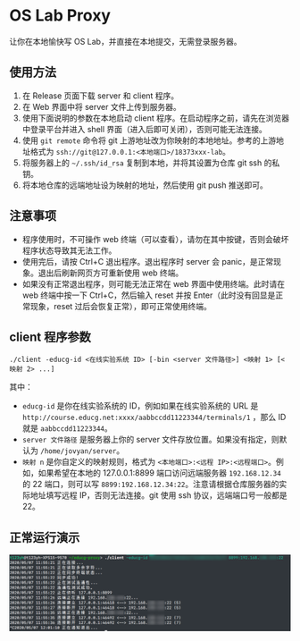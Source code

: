 # OS Lab Proxy 
让你在本地愉快写 OS Lab，并直接在本地提交，无需登录服务器。

## 使用方法
1. 在 Release 页面下载 server 和 client 程序。
2. 在 Web 界面中将 server 文件上传到服务器。
3. 使用下面说明的参数在本地启动 client 程序。在启动程序之前，请先在浏览器中登录平台并进入 shell 界面（进入后即可关闭），否则可能无法连接。
4. 使用 `git remote` 命令将 git 上游地址改为你映射的本地地址。参考的上游地址格式为 `ssh://git@127.0.0.1:<本地端口>/18373xxx-lab`。
5. 将服务器上的 `~/.ssh/id_rsa` 复制到本地，并将其设置为仓库 git ssh 的私钥。
6. 将本地仓库的远端地址设为映射的地址，然后使用 git push 推送即可。

## 注意事项

* 程序使用时，不可操作 web 终端（可以查看），请勿在其中按键，否则会破坏程序状态导致其无法工作。
* 使用完后，请按 Ctrl+C 退出程序。退出程序时 server 会 panic，是正常现象。退出后刷新网页方可重新使用 web 终端。
* 如果没有正常退出程序，则可能无法正常在 web 界面中使用终端。此时请在 web 终端中按一下 Ctrl+C，然后输入 reset 并按 Enter（此时没有回显是正常现象，reset 过后会恢复正常），即可正常使用终端。

## client 程序参数
`./client -educg-id <在线实验系统 ID> [-bin <server 文件路径>] <映射 1> [<映射 2> ...]`

其中：
* `educg-id` 是你在线实验系统的 ID，例如如果在线实验系统的 URL 是 `http://course.educg.net:xxxx/aabbccdd11223344/terminals/1` ，那么 ID 就是 `aabbccdd11223344`。
* `server 文件路径` 是服务器上你的 server 文件存放位置。如果没有指定，则默认为 `/home/jovyan/server`。
* `映射 n` 是你自定义的映射规则，格式为 `<本地端口>:<远程 IP>:<远程端口>`。例如，如果希望在本地的 127.0.0.1:8899 端口访问远端服务器 `192.168.12.34` 的 22 端口，则可以写 `8899:192.168.12.34:22`。注意请根据仓库服务器的实际地址填写远程 IP，否则无法连接。git 使用 ssh 协议，远端端口号一般都是 22。

## 正常运行演示
![演示截图](imgs/demo.png)

